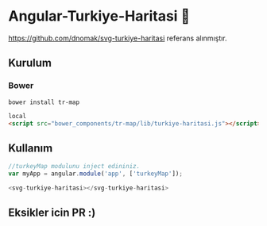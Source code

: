 # Angular-Turkiye-Haritasi :rocket:

https://github.com/dnomak/svg-turkiye-haritasi referans alınmıştır.

## Kurulum

### Bower

`bower install tr-map`

```html
local
<script src="bower_components/tr-map/lib/turkiye-haritasi.js"></script>
```


## Kullanım
```javascript
//turkeyMap modulunu inject edininiz.
var myApp = angular.module('app', ['turkeyMap']);

<svg-turkiye-haritasi></svg-turkiye-haritasi>

```


## Eksikler icin PR :)
